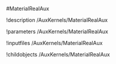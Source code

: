 <!-- MOOSE Object Documentation Stub: Remove this when content is added. -->
#MaterialRealAux

!description /AuxKernels/MaterialRealAux

!parameters /AuxKernels/MaterialRealAux

!inputfiles /AuxKernels/MaterialRealAux

!childobjects /AuxKernels/MaterialRealAux
